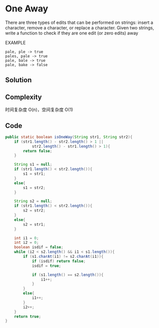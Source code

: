 # One Away

There are three types of edits that can be performed on strings: insert a character, remove a character, or replace a character. Given two strings, write a function to check if they are one edit (or zero edits) away

EXAMPLE

    pale, ple -> true
    pales, pale -> true
    pale, bale -> true
    pale, bake -> false
    
## Solution

## Complexity

时间复杂度 O(n)，空间复杂度 O(1)

## Code

```java
public static boolean isOneWay(String str1, String str2){
    if (str1.length() - str2.length() > 1 ||
            str2.length() - str1.length() > 1){
        return false;
    }

    String s1 = null;
    if (str1.length() < str2.length()){
        s1 = str1;
    }
    else{
        s1 = str2;
    }

    String s2 = null;
    if (str1.length() < str2.length()){
        s2 = str2;
    }
    else{
        s2 = str1;
    }

    int i1 = 0;
    int i2 = 0;
    boolean isdif = false;
    while (i2 < s2.length() && i1 < s1.length()){
        if (s1.charAt(i1) != s2.charAt(i1)){
            if (isdif) return false;
            isdif = true;

            if (s1.length() == s2.length()){
                i1++;
            }
        }
        else{
            i1++;
        }
        i2++;
    }
    return true;
}
```

